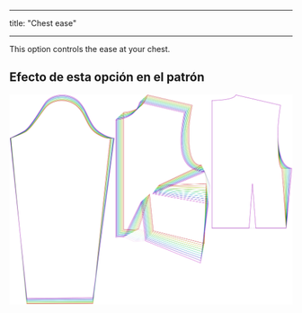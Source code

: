 - - -
title: "Chest ease"
- - -

This option controls the ease at your chest.

## Efecto de esta opción en el patrón

![This image shows the effect of this option by superimposing several variants that have a different value for this option](breanna_chestease_sample.svg "Effect of this option on the pattern")
